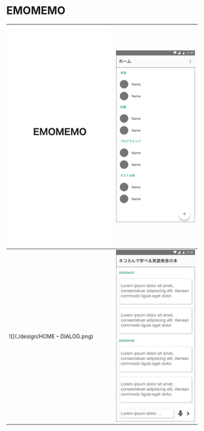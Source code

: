 # EMOMEMO



| ![](./design/TOP.png)           | ![](./design/HOME.png) |
| ------------------------------- | ---------------------- |
| ![](./design/HOME – DIALOG.png) | ![](./design/MEMO.png) |



